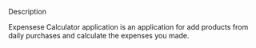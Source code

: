 Description

Expensese Calculator application is an application for add products from daily purchases and calculate the expenses you made.
